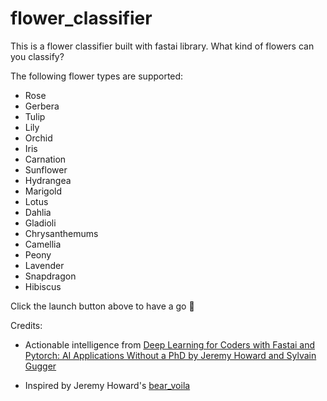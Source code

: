# flower_classifier

This is a flower classifier built with fastai library. What kind of flowers can you classify?

The following flower types are supported:

- Rose
- Gerbera
- Tulip
- Lily
- Orchid
- Iris
- Carnation
- Sunflower
- Hydrangea
- Marigold
- Lotus
- Dahlia
- Gladioli
- Chrysanthemums
- Camellia
- Peony
- Lavender
- Snapdragon
- Hibiscus

Click the launch button above to have a go 💐

Credits:

- Actionable intelligence from [Deep Learning for Coders with Fastai and Pytorch: AI Applications Without a PhD by Jeremy Howard and Sylvain Gugger](https://github.com/fastai/fastbook)

- Inspired by Jeremy Howard's [bear_voila](https://github.com/fastai/bear_voila)
